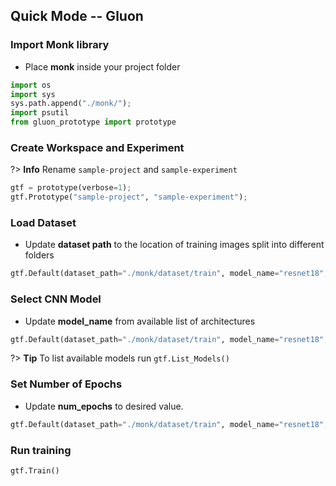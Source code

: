 ## Quick Mode -- Gluon

### Import Monk library
- Place <b>monk</b> inside your project folder

```python
import os
import sys
sys.path.append("./monk/");
import psutil
from gluon_prototype import prototype
```

### Create Workspace and Experiment
?> **Info** Rename `sample-project` and `sample-experiment`
```python
gtf = prototype(verbose=1);
gtf.Prototype("sample-project", "sample-experiment");
```

### Load Dataset 
- Update <b>dataset path</b> to the location of training images split into different folders

```python
gtf.Default(dataset_path="./monk/dataset/train", model_name="resnet18", freeze_base_network=True, num_epochs=2)
```

### Select CNN Model
- Update <b>model_name</b> from available list of architectures

```python
gtf.Default(dataset_path="./monk/dataset/train", model_name="resnet18", freeze_base_network=True, num_epochs=2)
```
?> **Tip** To list available models run `gtf.List_Models()`

### Set Number of Epochs
- Update <b>num_epochs</b> to desired value.

```python
gtf.Default(dataset_path="./monk/dataset/train", model_name="resnet18", freeze_base_network=True, num_epochs=2)
```

### Run training
```python
gtf.Train()
```